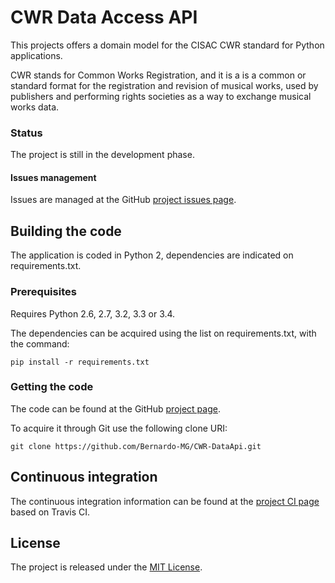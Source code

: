 # CWR Data Access API

This projects offers a domain model for the CISAC CWR standard for Python applications.

CWR stands for Common Works Registration, and it is a is a common or standard format for the registration and revision of musical works, used by publishers and performing rights societies as a way to exchange musical works data.

### Status
The project is still in the development phase.

#### Issues management
Issues are managed at the GitHub [project issues page][].

## Building the code
The application is coded in Python 2, dependencies are indicated on requirements.txt.

### Prerequisites
Requires Python 2.6, 2.7, 3.2, 3.3 or 3.4.

The dependencies can be acquired using the list on requirements.txt, with the command:

`pip install -r requirements.txt`

### Getting the code
The code can be found at the GitHub [project page][].

To acquire it through Git use the following clone URI:

`git clone https://github.com/Bernardo-MG/CWR-DataApi.git`

## Continuous integration
The continuous integration information can be found at the [project CI page][] based on Travis CI.

## License
The project is released under the [MIT License][].

[MIT License]: http://www.opensource.org/licenses/mit-license.php
[project CI page]: https://travis-ci.org/Bernardo-MG/CWR-DataApi
[project issues page]: https://travis-ci.org/weso/CWR-DataApi/issues
[project page]: https://github.com/Bernardo-MG/CWR-DataApi